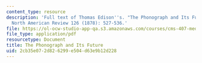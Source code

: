 ```yaml
---
content_type: resource
description: 'Full text of Thomas Edison''s. "The Phonograph and Its Future" from
  North American Review 126 (1878): 527-536.'
file: https://ol-ocw-studio-app-qa.s3.amazonaws.com/courses/cms-407-media-and-methods-sound-fall-2012/2cb35e072d826299e504d63e9b12d228_MITCMS_407F12_Edison.pdf
file_type: application/pdf
resourcetype: Document
title: The Phonograph and Its Future
uid: 2cb35e07-2d82-6299-e504-d63e9b12d228
---
```

